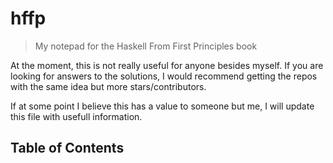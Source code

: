 # hffp
> My notepad for the Haskell From First Principles book

At the moment, this is not really useful for anyone besides myself.
If you are looking for answers to the solutions, I would recommend getting the repos with the same idea but more stars/contributors.

If at some point I believe this has a value to someone but me, I will update this file with usefull information.

## Table of Contents

